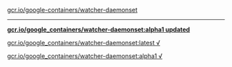 [gcr.io/google-containers/watcher-daemonset](https://hub.docker.com/r/sqeven/watcher-daemonset/tags/) 

----
**[gcr.io/google_containers/watcher-daemonset:alpha1 updated](https://hub.docker.com/r/sqeven/watcher-daemonset/tags/)**

[gcr.io/google_containers/watcher-daemonset:latest √](https://hub.docker.com/r/sqeven/watcher-daemonset/tags/)

[gcr.io/google_containers/watcher-daemonset:alpha1 √](https://hub.docker.com/r/sqeven/watcher-daemonset/tags/)


